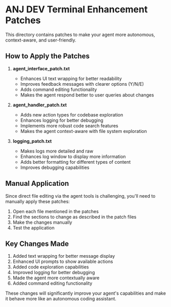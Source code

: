 # ANJ DEV Terminal Enhancement Patches

This directory contains patches to make your agent more autonomous, context-aware, and user-friendly.

## How to Apply the Patches

1. **agent_interface_patch.txt**
   - Enhances UI text wrapping for better readability
   - Improves feedback messages with clearer options (Y/N/E)
   - Adds command editing functionality
   - Makes the agent respond better to user queries about changes

2. **agent_handler_patch.txt**
   - Adds new action types for codebase exploration
   - Enhances logging for better debugging
   - Implements more robust code search features
   - Makes the agent context-aware with file system exploration

3. **logging_patch.txt**
   - Makes logs more detailed and raw
   - Enhances log window to display more information
   - Adds better formatting for different types of content
   - Improves debugging capabilities

## Manual Application

Since direct file editing via the agent tools is challenging, you'll need to manually apply these patches:

1. Open each file mentioned in the patches
2. Find the sections to change as described in the patch files
3. Make the changes manually
4. Test the application

## Key Changes Made

1. Added text wrapping for better message display
2. Enhanced UI prompts to show available actions 
3. Added code exploration capabilities
4. Improved logging for better debugging
5. Made the agent more contextually aware
6. Added command editing functionality

These changes will significantly improve your agent's capabilities and make it behave more like an autonomous coding assistant.